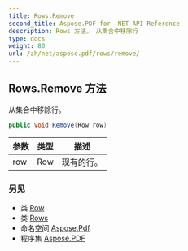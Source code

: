 ```yaml
---
title: Rows.Remove
second_title: Aspose.PDF for .NET API Reference
description: Rows 方法。 从集合中移除行
type: docs
weight: 80
url: /zh/net/aspose.pdf/rows/remove/
---
```

## Rows.Remove 方法

从集合中移除行。

```csharp
public void Remove(Row row)
```

| 参数 | 类型 | 描述 |
| --- | --- | --- |
| row | Row | 现有的行。 |

### 另见

* 类 [Row](../../row/)
* 类 [Rows](../)
* 命名空间 [Aspose.Pdf](../../../aspose.pdf/)
* 程序集 [Aspose.PDF](../../../)